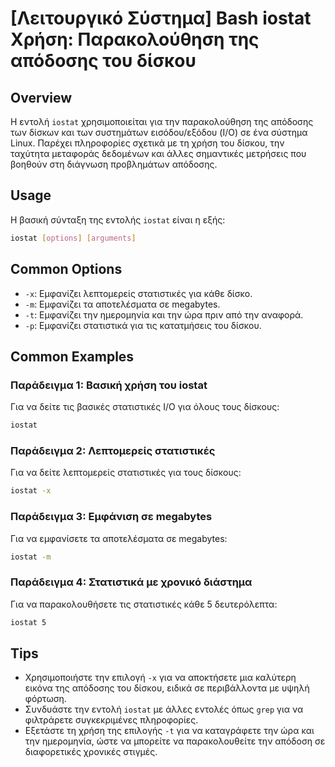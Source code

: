 # [Λειτουργικό Σύστημα] Bash iostat Χρήση: Παρακολούθηση της απόδοσης του δίσκου

## Overview
Η εντολή `iostat` χρησιμοποιείται για την παρακολούθηση της απόδοσης των δίσκων και των συστημάτων εισόδου/εξόδου (I/O) σε ένα σύστημα Linux. Παρέχει πληροφορίες σχετικά με τη χρήση του δίσκου, την ταχύτητα μεταφοράς δεδομένων και άλλες σημαντικές μετρήσεις που βοηθούν στη διάγνωση προβλημάτων απόδοσης.

## Usage
Η βασική σύνταξη της εντολής `iostat` είναι η εξής:

```bash
iostat [options] [arguments]
```

## Common Options
- `-x`: Εμφανίζει λεπτομερείς στατιστικές για κάθε δίσκο.
- `-m`: Εμφανίζει τα αποτελέσματα σε megabytes.
- `-t`: Εμφανίζει την ημερομηνία και την ώρα πριν από την αναφορά.
- `-p`: Εμφανίζει στατιστικά για τις κατατμήσεις του δίσκου.

## Common Examples
### Παράδειγμα 1: Βασική χρήση του iostat
Για να δείτε τις βασικές στατιστικές I/O για όλους τους δίσκους:

```bash
iostat
```

### Παράδειγμα 2: Λεπτομερείς στατιστικές
Για να δείτε λεπτομερείς στατιστικές για τους δίσκους:

```bash
iostat -x
```

### Παράδειγμα 3: Εμφάνιση σε megabytes
Για να εμφανίσετε τα αποτελέσματα σε megabytes:

```bash
iostat -m
```

### Παράδειγμα 4: Στατιστικά με χρονικό διάστημα
Για να παρακολουθήσετε τις στατιστικές κάθε 5 δευτερόλεπτα:

```bash
iostat 5
```

## Tips
- Χρησιμοποιήστε την επιλογή `-x` για να αποκτήσετε μια καλύτερη εικόνα της απόδοσης του δίσκου, ειδικά σε περιβάλλοντα με υψηλή φόρτωση.
- Συνδυάστε την εντολή `iostat` με άλλες εντολές όπως `grep` για να φιλτράρετε συγκεκριμένες πληροφορίες.
- Εξετάστε τη χρήση της επιλογής `-t` για να καταγράφετε την ώρα και την ημερομηνία, ώστε να μπορείτε να παρακολουθείτε την απόδοση σε διαφορετικές χρονικές στιγμές.